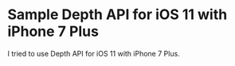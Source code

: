 #  Sample Depth API for iOS 11 with iPhone 7 Plus

I tried to use Depth API for iOS 11 with iPhone 7 Plus.

